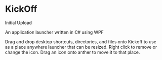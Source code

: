 # KickOff

Initial Upload

An application launcher written in C# using WPF

Drag and drop desktop shortcuts, directories, and files onto Kickoff to use as a place anywhere launcher that can be resized. Right click to remove or change the icon. Drag an icon onto anther to move it to that place.
